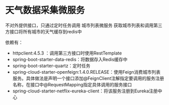 # 天气数据采集微服务

不对外提供接口，只通过定时任务调用 城市列表微服务 获取城市列表和调用第三方接口将所有城市的天气缓存到redis中

依赖有：
- httpclient:4.5.3 ：调用第三方接口时使用RestTemplate
- spring-boot-starter-data-redis：将数据存入Redis缓存中
- spring-boot-starter-quartz：定时任务
- spring-cloud-starter-openfeign:1.4.0.RELEASE：使用Feign消费城市列表服务。具体做法是声明一个接口添加@FeignClient注解指定要调用的服务注册名称，在接口中@RequestMapping指定具体调用的服务接口
- spring-cloud-starter-netflix-eureka-client：将该服务注册到Eureka注册中心